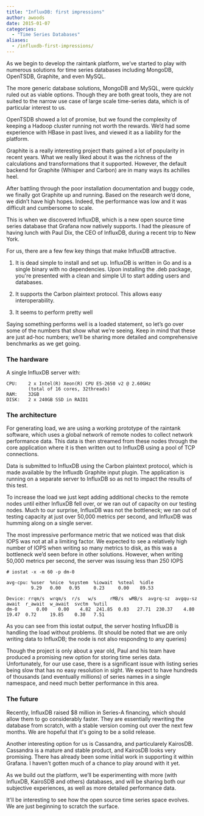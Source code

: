 ```yaml
---
title: "InfluxDB: first impressions"
author: awoods
date: 2015-01-07
categories:
  - "Time Series Databases"
aliases:
  - /influxdb-first-impressions/
---
```


As we begin to develop the raintank platform, we’ve started to play with numerous solutions for time series databases including MongoDB, OpenTSDB, Graphite, and even MySQL.

The more generic database solutions, MongoDB and MySQL, were quickly ruled out as viable options. Though they are both great tools, they are not suited to the narrow use case of large scale time-series data, which is of particular interest to us.

OpenTSDB showed a lot of promise, but we found the complexity of keeping a Hadoop cluster running not worth the rewards. We’d had some experience with HBase in past lives, and viewed it as a liability for the platform.

Graphite is a really interesting project thats gained a lot of popularity in recent years. What we really liked about it was the richness of the calculations and transformations that it supported. However, the default backend for Graphite (Whisper and Carbon) are in many ways its achilles heel.

After battling through the poor installation documentation and buggy code, we finally got Graphite up and running. Based on the research we’d done, we didn’t have high hopes. Indeed, the performance was low and it was difficult and cumbersome to scale.

This is when we discovered InfluxDB, which is a new open source time series database that Grafana now natively supports. I had the pleasure of having lunch with Paul Dix, the CEO of InfluxDB, during a recent trip to New York.

For us, there are a few few key things that make InfluxDB attractive.

1. It is dead simple to install and set up. InfluxDB is written in Go and is a single binary with no dependencies. Upon installing the .deb package, you're presented with a clean and simple UI to start adding users and databases.

2. It supports the Carbon plaintext protocol. This allows easy interoperability.

3. It seems to perform pretty well

Saying something performs well is a loaded statement, so let’s go over some of the numbers that show what we’re seeing. Keep in mind that these are just ad-hoc numbers; we’ll be sharing more detailed and comprehensive benchmarks as we get going.

### The hardware

A single InfluxDB server with:

	CPU:	2 x Intel(R) Xeon(R) CPU E5-2650 v2 @ 2.60GHz
    		(total of 16 cores, 32threads)
	RAM: 	32GB
	DISK: 	2 x 240GB SSD in RAID1

### The architecture

For generating load, we are using a working prototype of the raintank software, which uses a global network of remote nodes to collect network performance data.  This data is then streamed from these nodes through the core application where it is then written out to InfluxDB using a pool of TCP connections.

Data is submitted to InfluxDB using the Carbon plaintext protocol, which is made available by the Influxdb Graphite input plugin.  The application is running on a separate server to InfluxDB so as not to impact the results of this test.

To increase the load we just kept adding additional checks to the remote nodes until either InfluxDB fell over, or we ran out of capacity on our testing nodes. Much to our surprise, InfluxDB was not the bottleneck; we ran out of testing capacity at just over 50,000 metrics per second, and InfluxDB was humming along on a single server.

The most impressive performance metric that we noticed was that disk IOPS was not at all a limiting factor. We expected to see a relatively  high number of IOPS when writing so many metrics to disk, as this was a bottleneck we’d seen before in other solutions. However, when writing 50,000 metrics per second, the server was issuing less than 250 IOPS

```language-clike
# iostat -x -m 60 -p dm-0

avg-cpu: %user  %nice  %system  %iowait  %steal  %idle
		 9.29   0.00   0.95     0.23     0.00    89.53

Device:	rrqm/s  wrqm/s  r/s   w/s     rMB/s  wMB/s  avgrq-sz  avgqu-sz  await  r_await  w_await  svctm  %util
dm-0       0.00    0.00    4.82  241.85  0.03   27.71  230.37    4.80      19.47  0.72     19.85    0.30   7.51
```

As you can see from this iostat output,  the server hosting InfluxDB is handling the load without problems. (It should be noted that we are only writing data to InfluxDB; the node is not also responding to any queries)

Though the project is only about a year old, Paul and his team have produced a promising new option for storing time series data. Unfortunately, for our use case, there is a significant issue with listing series being slow that has no easy resolution in sight. We expect to have hundreds of thousands (and eventually millions) of series names in a single namespace, and need much better performance in this area.

### The future

Recently, InfluxDB raised $8 million in Series-A financing, which should allow them to go considerably faster. They are essentially rewriting the database from scratch, with a stable version coming out over the next few months. We are hopeful that it's going to be a solid release.

Another interesting option for us is Cassandra, and particularely KairosDB. Cassandra is a mature and stable product, and KairosDB looks very promising. There has already been some initial work in supporting it within Grafana. I haven't gotten much of a chance to play around with it yet.

As we build out the platform, we’ll be experimenting with more (with InfluxDB, KairoSDB and others) databases, and will be sharing both our subjective experiences, as well as more detailed performance data.

It'll be interesting to see how the open source time series space evolves. We are just beginning to scratch the surface.


